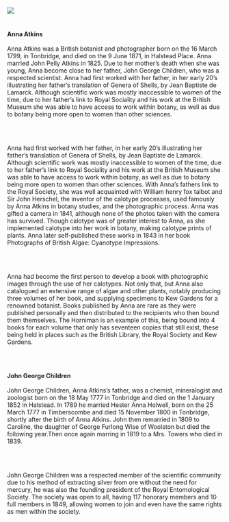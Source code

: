 <a href="https://juncture-digital.org"><img src="https://juncture-digital.org/images/ve-button.png"></a>

<param ve-config title="Anna Atkins" author="Trinity Barber" layout="vtl" banner="/images/banners/16c.jpg">

<param ve-entity eid="Q936183" aliases="Tonbridge">
<param ve-entity eid="Q99678204" aliases="Halstead Place">
<param ve-entity eid="Q6373" aliases="the British Museum">
<param ve-entity eid="Q2035885" aliases="Halstead">
<param ve-entity eid="Q188617" aliases="Kew Gardens">
<param ve-entity eid="Q59013249" aliases="The Royal Society">
<param ve-entity eid="Q23308" aliases="The British Liabrary">

#

**Anna Atkins**
<br><br>
Anna Atkins was a British botanist and photographer born on the 16 March 1799, in Tonbridge, and died on the 9 June 1871, in Halstead Place. Anna married John Pelly Atkins in 1825. Due to her mother’s death when she was young, Anna become close to her father, John George Children, who was a respected scientist.
Anna had first worked with her father, in her early 20’s illustrating her father’s translation of Genera of Shells, by Jean Baptiste de Lamarck. Although scientific work was mostly inaccessible to women of the time, due to her father’s link to Royal Sociality and his work at the British Museum she was able to have access to work within botany, as well as due to botany being more open to women than other sciences. 
<param ve-image url="https://upload.wikimedia.org/wikipedia/commons/4/48/Anna_Atkins_1861.jpg" attribution="Unknown authorUnknown author, Public domain, via Wikimedia Commons">
<param ve-map center="Q936183" zoom="10">
<param ve-map center="Q99678204" zoom="10">
<br><br>

Anna had first worked with her father, in her early 20’s illustrating her father’s translation of Genera of Shells, by Jean Baptiste de Lamarck. Although scientific work was mostly inaccessible to women of the time, due to her father’s link to Royal Sociality and his work at the British Museum she was able to have access to work within botany, as well as due to botany being more open to women than other sciences. 
With Anna’s fathers link to the Royal Society, she was well acquainted with William henry fox talbot and Sir John Herschel, the inventor of the calotype processes, used famously by Anna Atkins in botany studies, and the photographic process. Anna was gifted a camera in 1841, although none of the photos taken with the camera has survived. Though calotype was of greater interest to Anna, as she implemented calotype into her work in botany, making calotype prints of plants. Anna later self-published these works in 1843 in her book Photographs of British Algae: Cyanotype Impressions.

<param ve-image url="https://upload.wikimedia.org/wikipedia/commons/f/f0/Anna_Atkins_-_New_Zealand_-_Google_Art_Project.jpg" attribution="Anna Atkins, Public domain, via Wikimedia Commons">
<param ve-map center="Q6373" zoom="10">
<br><br>

Anna had become the first person to develop a book with photographic images through the use of her calotypes. Not only that, but Anna also catalogued an extensive range of algae and other plants, notably producing three volumes of her book, and supplying specimens to Kew Gardens for a renowned botanist. Books published by Anna are rare as they were published personally and then distributed to the recipients who then bound them themselves. The Horniman is an example of this, being bound into 4 books for each volume that only has seventeen copies that still exist, these being held in places such as the British Library, the Royal Society and Kew Gardens.

<param ve-image url="https://upload.wikimedia.org/wikipedia/commons/3/3c/Royal_Botanical_Gardens%2C_Kew_20160831.jpg" attribution="Suicasmo, CC BY-SA 4.0 <https://creativecommons.org/licenses/by-sa/4.0>, via Wikimedia Commons">
<param ve-map center="Q188617" zoom="10">
<param ve-map center="Q23308" zoom="10">
<param ve-map center="Q59013249" zoom="10">

<br><br>


**John George Children**
<br><br>
John George Children, Anna Atkins’s father, was a chemist, mineralogist and zoologist born on the 18 May 1777 in Tonbridge and died on the 1 January 1852 in Halstead. In 1789 he married Hester Anna Holwell, born on the 25 March 1777 in Timberscombe and died 15 November 1800 in Tonbridge, shortly after the birth of Anna Atkins. John then remarried in 1809 to Caroline, the daughter of George Furlong Wise of Woolston but died the following year.Then once again marring in 1819 to a Mrs. Towers who died in 1839.

<param ve-image url="https://upload.wikimedia.org/wikipedia/commons/d/df/John_George_Children.jpg" attribution="Benjamin Rawlinson Faulkner (1787-1849), Public domain, via Wikimedia Commons">
<param ve-map center="Q936183" zoom="10">
<param ve-map center="Q99678204" zoom="10">
<br><br>

John George Children was a respected member of the scientific community due to his method of extracting silver from ore without the need for mercury, he was also the founding president of the Royal Entomological Society. The society was open to all, having 117 honorary members and 10 full members in 1849, allowing women to join and even have the same rights as men within the society.

<param ve-image url="https://upload.wikimedia.org/wikipedia/commons/e/e5/TransEntSocLond1850Plate10.jpg" attribution="Hewitson 1850, Public domain, via Wikimedia Commons">
